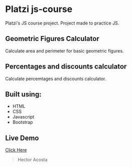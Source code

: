 # Platzi js-course

Platzi's JS course project. Project made to practice JS.

## Geometric Figures Calculator

Calculate area and perimeter for basic geometric figures.

## Percentages and discounts calculator

Calculate percemtages and discounts calculator. 

## Built using: 

- HTML
- CSS
- Javascript
- Bootstrap

## Live Demo
[Click Here](https://thunderprocode.github.io/js-course/)

> Hector Acosta 